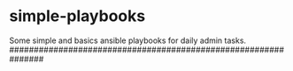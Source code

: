 # simple-playbooks
Some simple and basics ansible playbooks for daily admin tasks.
###############################################################
